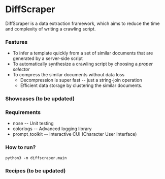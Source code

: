 # DiffScraper
DiffScraper is a data extraction framework, which aims to reduce the time and complexity of writing a crawling script.

### Features
  * To infer a template quickly from a set of similar documents that are generated by a server-side script
  * To automatically synthesize a crawling script by choosing a *proper selector*
  * To compress the similar documents without data loss
    * Decompression is super fast -- just a string-join operation
    * Efficient data storage by clustering the similar documents.

### Showcases (to be updated)

### Requirements
  * nose -- Unit testing
  * colorlogs -- Advanced logging library
  * prompt_toolkit -- Interactive CUI (Character User Interface)

### How to run?
```
python3 -m diffscraper.main
```

### Recipes (to be updated)
